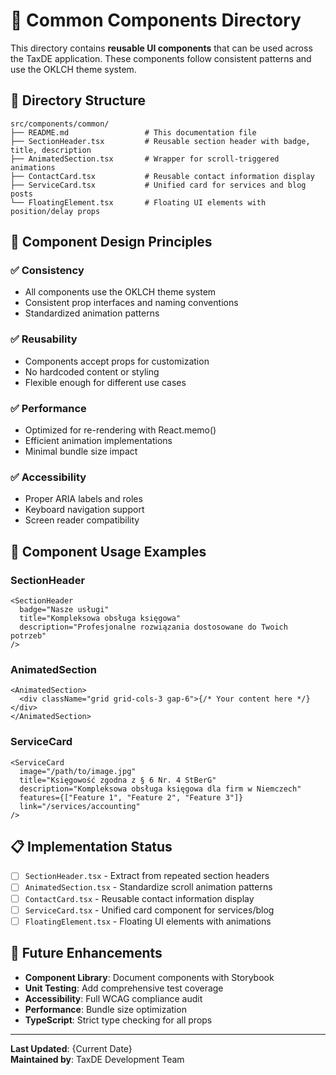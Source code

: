 # 🧩 Common Components Directory

This directory contains **reusable UI components** that can be used across the TaxDE application. These components follow consistent patterns and use the OKLCH theme system.

## 📁 Directory Structure

```
src/components/common/
├── README.md                 # This documentation file
├── SectionHeader.tsx         # Reusable section header with badge, title, description
├── AnimatedSection.tsx       # Wrapper for scroll-triggered animations
├── ContactCard.tsx           # Reusable contact information display
├── ServiceCard.tsx           # Unified card for services and blog posts
└── FloatingElement.tsx       # Floating UI elements with position/delay props
```

## 🎯 Component Design Principles

### ✅ **Consistency**

- All components use the OKLCH theme system
- Consistent prop interfaces and naming conventions
- Standardized animation patterns

### ✅ **Reusability**

- Components accept props for customization
- No hardcoded content or styling
- Flexible enough for different use cases

### ✅ **Performance**

- Optimized for re-rendering with React.memo()
- Efficient animation implementations
- Minimal bundle size impact

### ✅ **Accessibility**

- Proper ARIA labels and roles
- Keyboard navigation support
- Screen reader compatibility

## 🔧 Component Usage Examples

### SectionHeader

```tsx
<SectionHeader
  badge="Nasze usługi"
  title="Kompleksowa obsługa księgowa"
  description="Profesjonalne rozwiązania dostosowane do Twoich potrzeb"
/>
```

### AnimatedSection

```tsx
<AnimatedSection>
  <div className="grid grid-cols-3 gap-6">{/* Your content here */}</div>
</AnimatedSection>
```

### ServiceCard

```tsx
<ServiceCard
  image="/path/to/image.jpg"
  title="Księgowość zgodna z § 6 Nr. 4 StBerG"
  description="Kompleksowa obsługa księgowa dla firm w Niemczech"
  features={["Feature 1", "Feature 2", "Feature 3"]}
  link="/services/accounting"
/>
```

## 📋 Implementation Status

- [ ] `SectionHeader.tsx` - Extract from repeated section headers
- [ ] `AnimatedSection.tsx` - Standardize scroll animation patterns
- [ ] `ContactCard.tsx` - Reusable contact information display
- [ ] `ServiceCard.tsx` - Unified card component for services/blog
- [ ] `FloatingElement.tsx` - Floating UI elements with animations

## 🚀 Future Enhancements

- **Component Library**: Document components with Storybook
- **Unit Testing**: Add comprehensive test coverage
- **Accessibility**: Full WCAG compliance audit
- **Performance**: Bundle size optimization
- **TypeScript**: Strict type checking for all props

---

**Last Updated**: {Current Date}  
**Maintained by**: TaxDE Development Team
